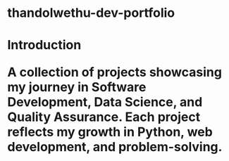 # thandolwethu-dev-portfolio
<h1>Introduction
  
A collection of projects showcasing my journey in Software Development, Data Science, and Quality Assurance. Each project reflects my growth in Python, web development, and problem-solving.
